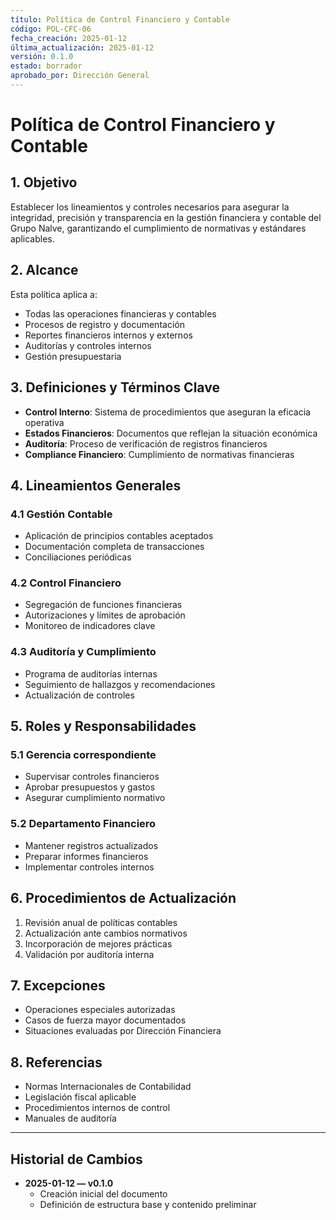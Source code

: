 ```yaml
---
título: Política de Control Financiero y Contable
código: POL-CFC-06
fecha_creación: 2025-01-12
última_actualización: 2025-01-12
versión: 0.1.0
estado: borrador
aprobado_por: Dirección General
---
```


# Política de Control Financiero y Contable

## 1. Objetivo
Establecer los lineamientos y controles necesarios para asegurar la integridad, precisión y transparencia en la gestión financiera y contable del Grupo Nalve, garantizando el cumplimiento de normativas y estándares aplicables.

## 2. Alcance
Esta política aplica a:
- Todas las operaciones financieras y contables
- Procesos de registro y documentación
- Reportes financieros internos y externos
- Auditorías y controles internos
- Gestión presupuestaria

## 3. Definiciones y Términos Clave
- **Control Interno**: Sistema de procedimientos que aseguran la eficacia operativa
- **Estados Financieros**: Documentos que reflejan la situación económica
- **Auditoría**: Proceso de verificación de registros financieros
- **Compliance Financiero**: Cumplimiento de normativas financieras

## 4. Lineamientos Generales
### 4.1 Gestión Contable
- Aplicación de principios contables aceptados
- Documentación completa de transacciones
- Conciliaciones periódicas

### 4.2 Control Financiero
- Segregación de funciones financieras
- Autorizaciones y límites de aprobación
- Monitoreo de indicadores clave

### 4.3 Auditoría y Cumplimiento
- Programa de auditorías internas
- Seguimiento de hallazgos y recomendaciones
- Actualización de controles

## 5. Roles y Responsabilidades
### 5.1 Gerencia correspondiente
- Supervisar controles financieros
- Aprobar presupuestos y gastos
- Asegurar cumplimiento normativo

### 5.2 Departamento Financiero
- Mantener registros actualizados
- Preparar informes financieros
- Implementar controles internos

## 6. Procedimientos de Actualización
1. Revisión anual de políticas contables
2. Actualización ante cambios normativos
3. Incorporación de mejores prácticas
4. Validación por auditoría interna

## 7. Excepciones
- Operaciones especiales autorizadas
- Casos de fuerza mayor documentados
- Situaciones evaluadas por Dirección Financiera

## 8. Referencias
- Normas Internacionales de Contabilidad
- Legislación fiscal aplicable
- Procedimientos internos de control
- Manuales de auditoría

---

## Historial de Cambios
- **2025-01-12 — v0.1.0**
  - Creación inicial del documento
  - Definición de estructura base y contenido preliminar 